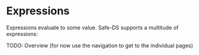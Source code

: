 # Expressions

Expressions evaluate to some value. Safe-DS supports a multitude of expressions:

TODO: Overview (for now use the navigation to get to the individual pages)
